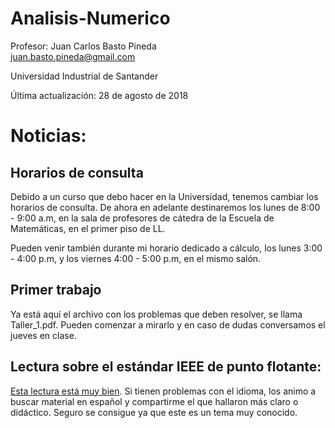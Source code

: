 # Analisis-Numerico

Profesor: Juan Carlos Basto Pineda  
juan.basto.pineda@gmail.com

Universidad Industrial de Santander

Última actualización: 28 de agosto de 2018



# Noticias:

## Horarios de consulta
Debido a un curso que debo hacer en la Universidad, tenemos cambiar los horarios de
consulta. De ahora en adelante destinaremos los lunes de 8:00 - 9:00 a.m, en la sala de
profesores de cátedra de la Escuela de Matemáticas, en el primer piso de LL.  

Pueden venir también durante mi horario dedicado a cálculo, los lunes 3:00 - 4:00 p.m, 
y los viernes 4:00 - 5:00 p.m, en el mismo salón.

## Primer trabajo
Ya está aquí el archivo con los problemas que deben resolver, se llama Taller_1.pdf.
Pueden comenzar a mirarlo y en caso de dudas conversamos el jueves en clase.

## Lectura sobre el estándar IEEE de punto flotante:
[Esta lectura está muy bien](https://www.ias.ac.in/article/fulltext/reso/021/01/0011-0030 "Floating Point Numbers"). Si tienen problemas con el idioma, los animo a buscar material
en español y compartirme el que hallaron más claro o didáctico. Seguro se consigue ya que
este es un tema muy conocido.



